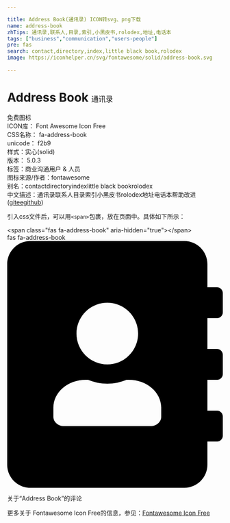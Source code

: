 ```yaml
---

title: Address Book(通讯录) ICON转svg、png下载
name: address-book
zhTips: 通讯录,联系人,目录,索引,小黑皮书,rolodex,地址,电话本
tags: ["business","communication","users-people"]
pre: fas
search: contact,directory,index,little black book,rolodex
image: https://iconhelper.cn/svg/fontawesome/solid/address-book.svg

---
```


# Address Book  <small style="font-size: 60%;font-weight: 100">通讯录</small>


<div class="detail-page">
<p>
<span><span class="badge-success badge">免费图标</span> </span>
<br/>
<span>
ICON库：
<span class="badge-secondary badge">Font Awesome Icon Free</span> 
</span>
<br/>
<span>
CSS名称：
<span class="badge-secondary badge">fa-address-book</span> 
</span>
<br/>
<span>
unicode：
<span class="badge-secondary badge">f2b9</span> 
<copy-btn content='f2b9' btn-title=""></copy-btn>
<copy-btn :content='String.fromCodePoint(parseInt("f2b9", 16))' btn-title="复制U"></copy-btn>
</span><br/><span>样式：<span class="badge-light badge">实心(solid)</span></span>
<br/>
<span>
版本：
<span class="badge-secondary badge">5.0.3</span> 
</span><br/><span>标签：<span class="badge-light badge"><router-link to="/tags/business.html">商业</router-link></span><span class="badge-light badge"><router-link to="/tags/communication.html">沟通</router-link></span><span class="badge-light badge"><router-link to="/tags/users-people.html">用户 & 人员</router-link></span></span>
<br/>
<span>图标来源/作者：<span class="badge-light badge">fontawesome</span></span> 
<br/>
<span>别名：<span class="badge-light badge">contact</span><span class="badge-light badge">directory</span><span class="badge-light badge">index</span><span class="badge-light badge">little black book</span><span class="badge-light badge">rolodex</span></span><br/><span class="zh-detail">中文描述：<span class="badge-primary badge">通讯录</span><span class="badge-primary badge">联系人</span><span class="badge-primary badge">目录</span><span class="badge-primary badge">索引</span><span class="badge-primary badge">小黑皮书</span><span class="badge-primary badge">rolodex</span><span class="badge-primary badge">地址</span><span class="badge-primary badge">电话本</span><span class="help-link"><span>帮助改进</span>(<a href="https://gitee.com/liuwave/icon-helper/edit/master/json/fontawesome/solid/address-book.json" target="_blank" rel="noopener noreferrer">gitee</a><a href="https://github.com/liuwave/icon-helper/edit/master/json/fontawesome/solid/address-book.json" target="_blank" rel="noopener noreferrer">github</a></span>)</span><br/>
</p>
</div>
<div class="alert alert-dark">
  <i class="fas fa-address-book fa-xs"></i>
  <i class="fas fa-address-book fa-sm"></i>
  <i class="fas fa-address-book fa-lg"></i>
  <i class="fas fa-address-book fa-2x"></i>
  <i class="fas fa-address-book fa-3x"></i>
  <i class="fas fa-address-book fa-5x"></i>
  <i class="fas fa-address-book fa-7x"></i>
</div>
<div>
  <p>引入css文件后，可以用<code>&lt;span&gt;</code>包裹，放在页面中。具体如下所示：    
  </p>
  <div class="alert alert-primary" style="font-size: 14px">
    &lt;span class="fas fa-address-book" aria-hidden="true"&gt;&lt;/span&gt;
    <copy-btn content='<span class="fas fa-address-book" aria-hidden="true"></span>'></copy-btn>
  </div>
  <div class="alert alert-secondary">
    <i class="fas fa-address-book"
    style="font-size: 24px"
    aria-hidden="true"></i> fas fa-address-book
    <copy-btn content="fas fa-address-book" btn-title="复制图标名称"></copy-btn>
  </div>
</div>
<div id="svg" class="svg-wrap">
<svg xmlns="http://www.w3.org/2000/svg" viewBox="0 0 448 512"><path d="M436 160c6.6 0 12-5.4 12-12v-40c0-6.6-5.4-12-12-12h-20V48c0-26.5-21.5-48-48-48H48C21.5 0 0 21.5 0 48v416c0 26.5 21.5 48 48 48h320c26.5 0 48-21.5 48-48v-48h20c6.6 0 12-5.4 12-12v-40c0-6.6-5.4-12-12-12h-20v-64h20c6.6 0 12-5.4 12-12v-40c0-6.6-5.4-12-12-12h-20v-64h20zm-228-32c35.3 0 64 28.7 64 64s-28.7 64-64 64-64-28.7-64-64 28.7-64 64-64zm112 236.8c0 10.6-10 19.2-22.4 19.2H118.4C106 384 96 375.4 96 364.8v-19.2c0-31.8 30.1-57.6 67.2-57.6h5c12.3 5.1 25.7 8 39.8 8s27.6-2.9 39.8-8h5c37.1 0 67.2 25.8 67.2 57.6v19.2z"/></svg>
</div>
<detail full-name='fa-address-book'></detail>

<Vssue title="关于“Address Book”的评论" >关于“Address Book”的评论</Vssue>
    
<div><p>更多关于  Fontawesome Icon Free的信息，参见：<a target="_blank" href="https://iconhelper.cn/fontawesome.html">Fontawesome Icon Free</a>
</p></div>
